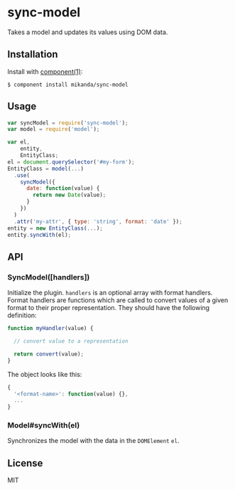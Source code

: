 # sync-model

  Takes a model and updates its values using DOM data.

## Installation

  Install with [component(1)](http://component.io):

    $ component install mikanda/sync-model

## Usage

  ```js
  var syncModel = require('sync-model');
  var model = require('model');

  var el,
      entity,
      EntityClass;
  el = document.querySelector('#my-form');
  EntityClass = model(...)
    .use(
      syncModel({
        date: function(value) {
          return new Date(value);
        }
      })
    )
    .attr('my-attr', { type: 'string', format: 'date' });
  entity = new EntityClass(...);
  entity.syncWith(el);
  ```

## API

### SyncModel([handlers])

  Initialize the plugin.  `handlers` is an optional array with format
  handlers.  Format handlers are functions which are called to convert
  values of a given format to their proper representation.  They
  should have the following definition:

  ```js
  function myHandler(value) {

    // convert value to a representation

    return convert(value);
  }
  ```

  The object looks like this:

  ```js
  {
    '<format-name>': function(value) {},
    ...
  }
  ```

### Model#syncWith(el)

  Synchronizes the model with the data in the `DOMElement` `el`.

## License

  MIT
